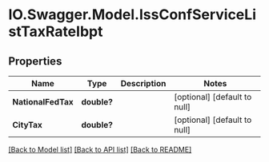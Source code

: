 # IO.Swagger.Model.IssConfServiceListTaxRateIbpt
## Properties

Name | Type | Description | Notes
------------ | ------------- | ------------- | -------------
**NationalFedTax** | **double?** |  | [optional] [default to null]
**CityTax** | **double?** |  | [optional] [default to null]

[[Back to Model list]](../README.md#documentation-for-models) [[Back to API list]](../README.md#documentation-for-api-endpoints) [[Back to README]](../README.md)


